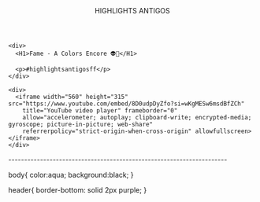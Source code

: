 <html lang="pt-br">

<head>
  <link rel="stylesheet" href="styles.css" />
  <title>HIGHLIGHTS FF ANTIGO</title>
</head>

<body>

  <header>HIGHLIGHTS ANTIGOS</header>
  <section>

    <div>
      <H1>Fame - A Colors Encore 👽🎯</H1>

      <p>#highlightsantigosff</p>
    </div>

    <div>
      <iframe width="560" height="315" src="https://www.youtube.com/embed/8D0udpDyZfo?si=wKgMESw6msdBfZCh"
        title="YouTube video player" frameborder="0"
        allow="accelerometer; autoplay; clipboard-write; encrypted-media; gyroscope; picture-in-picture; web-share"
        referrerpolicy="strict-origin-when-cross-origin" allowfullscreen></iframe>
    </div>
  </section>
</body>

</html>
---------------------------------------------------------------------

body{
    color:aqua;
    background:black;
}

header{
    border-bottom: solid 2px purple;
}
